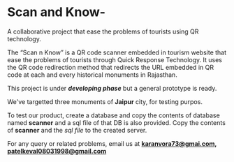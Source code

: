 # Scan and Know-
A collaborative project that ease the problems of tourists using QR technology.

The “Scan n Know” is a QR code scanner embedded in tourism website that ease the problems of tourists through Quick Response Technology. It uses the QR code redirection method that redirects the URL embedded in QR code at each and every historical monuments in Rajasthan. 

This project is under **_developing phase_** but a general prototype is ready. 

We've targetted three monuments of **Jaipur** city, for testing purpos.

To test our product, create a database and copy the contents of database named **scanner** and a sql file of that DB is also provided. 
Copy the contents of **scanner** and the *sql file* to the created server. 

For any query or related problems, email us at **karanvora73@gmai.com, patelkeval08031998@gmail.com**
